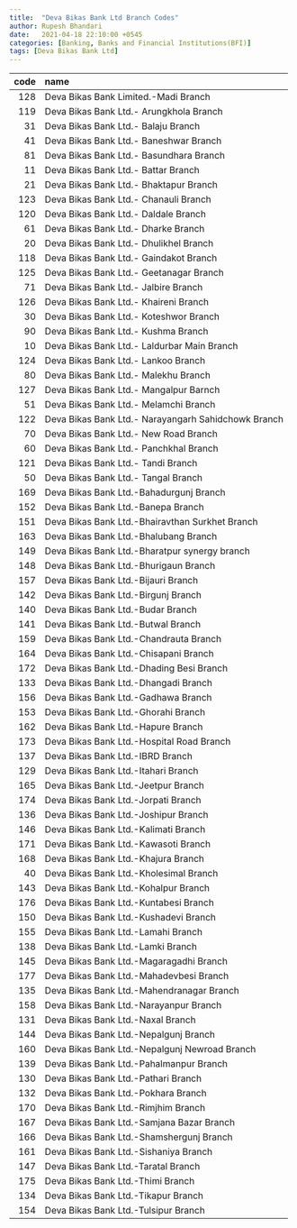 ```yaml
---
title:  "Deva Bikas Bank Ltd Branch Codes"
author: Rupesh Bhandari
date:   2021-04-18 22:10:00 +0545
categories: [Banking, Banks and Financial Institutions(BFI)]
tags: [Deva Bikas Bank Ltd]
---
```


|   code | name                                                |
|-------:|:----------------------------------------------------|
|    128 | Deva Bikas Bank Limited.-Madi Branch                |
|    119 | Deva Bikas Bank Ltd.- Arungkhola Branch             |
|     31 | Deva Bikas Bank Ltd.- Balaju Branch                 |
|     41 | Deva Bikas Bank Ltd.- Baneshwar Branch              |
|     81 | Deva Bikas Bank Ltd.- Basundhara Branch             |
|     11 | Deva Bikas Bank Ltd.- Battar Branch                 |
|     21 | Deva Bikas Bank Ltd.- Bhaktapur Branch              |
|    123 | Deva Bikas Bank Ltd.- Chanauli Branch               |
|    120 | Deva Bikas Bank Ltd.- Daldale Branch                |
|     61 | Deva Bikas Bank Ltd.- Dharke Branch                 |
|     20 | Deva Bikas Bank Ltd.- Dhulikhel Branch              |
|    118 | Deva Bikas Bank Ltd.- Gaindakot Branch              |
|    125 | Deva Bikas Bank Ltd.- Geetanagar Branch             |
|     71 | Deva Bikas Bank Ltd.- Jalbire Branch                |
|    126 | Deva Bikas Bank Ltd.- Khaireni Branch               |
|     30 | Deva Bikas Bank Ltd.- Koteshwor Branch              |
|     90 | Deva Bikas Bank Ltd.- Kushma Branch                 |
|     10 | Deva Bikas Bank Ltd.- Laldurbar Main Branch         |
|    124 | Deva Bikas Bank Ltd.- Lankoo Branch                 |
|     80 | Deva Bikas Bank Ltd.- Malekhu Branch                |
|    127 | Deva Bikas Bank Ltd.- Mangalpur Barnch              |
|     51 | Deva Bikas Bank Ltd.- Melamchi Branch               |
|    122 | Deva Bikas Bank Ltd.- Narayangarh Sahidchowk Branch |
|     70 | Deva Bikas Bank Ltd.- New Road Branch               |
|     60 | Deva Bikas Bank Ltd.- Panchkhal Branch              |
|    121 | Deva Bikas Bank Ltd.- Tandi Branch                  |
|     50 | Deva Bikas Bank Ltd.- Tangal Branch                 |
|    169 | Deva Bikas Bank Ltd.-Bahadurgunj Branch             |
|    152 | Deva Bikas Bank Ltd.-Banepa Branch                  |
|    151 | Deva Bikas Bank Ltd.-Bhairavthan Surkhet Branch     |
|    163 | Deva Bikas Bank Ltd.-Bhalubang Branch               |
|    149 | Deva Bikas Bank Ltd.-Bharatpur synergy branch       |
|    148 | Deva Bikas Bank Ltd.-Bhurigaun Branch               |
|    157 | Deva Bikas Bank Ltd.-Bijauri Branch                 |
|    142 | Deva Bikas Bank Ltd.-Birgunj Branch                 |
|    140 | Deva Bikas Bank Ltd.-Budar Branch                   |
|    141 | Deva Bikas Bank Ltd.-Butwal Branch                  |
|    159 | Deva Bikas Bank Ltd.-Chandrauta Branch              |
|    164 | Deva Bikas Bank Ltd.-Chisapani Branch               |
|    172 | Deva Bikas Bank Ltd.-Dhading Besi Branch            |
|    133 | Deva Bikas Bank Ltd.-Dhangadi Branch                |
|    156 | Deva Bikas Bank Ltd.-Gadhawa Branch                 |
|    153 | Deva Bikas Bank Ltd.-Ghorahi Branch                 |
|    162 | Deva Bikas Bank Ltd.-Hapure Branch                  |
|    173 | Deva Bikas Bank Ltd.-Hospital Road Branch           |
|    137 | Deva Bikas Bank Ltd.-IBRD Branch                    |
|    129 | Deva Bikas Bank Ltd.-Itahari Branch                 |
|    165 | Deva Bikas Bank Ltd.-Jeetpur Branch                 |
|    174 | Deva Bikas Bank Ltd.-Jorpati Branch                 |
|    136 | Deva Bikas Bank Ltd.-Joshipur Branch                |
|    146 | Deva Bikas Bank Ltd.-Kalimati Branch                |
|    171 | Deva Bikas Bank Ltd.-Kawasoti Branch                |
|    168 | Deva Bikas Bank Ltd.-Khajura Branch                 |
|     40 | Deva Bikas Bank Ltd.-Kholesimal Branch              |
|    143 | Deva Bikas Bank Ltd.-Kohalpur Branch                |
|    176 | Deva Bikas Bank Ltd.-Kuntabesi Branch               |
|    150 | Deva Bikas Bank Ltd.-Kushadevi Branch               |
|    155 | Deva Bikas Bank Ltd.-Lamahi Branch                  |
|    138 | Deva Bikas Bank Ltd.-Lamki Branch                   |
|    145 | Deva Bikas Bank Ltd.-Magaragadhi Branch             |
|    177 | Deva Bikas Bank Ltd.-Mahadevbesi Branch             |
|    135 | Deva Bikas Bank Ltd.-Mahendranagar Branch           |
|    158 | Deva Bikas Bank Ltd.-Narayanpur Branch              |
|    131 | Deva Bikas Bank Ltd.-Naxal Branch                   |
|    144 | Deva Bikas Bank Ltd.-Nepalgunj Branch               |
|    160 | Deva Bikas Bank Ltd.-Nepalgunj Newroad Branch       |
|    139 | Deva Bikas Bank Ltd.-Pahalmanpur Branch             |
|    130 | Deva Bikas Bank Ltd.-Pathari Branch                 |
|    132 | Deva Bikas Bank Ltd.-Pokhara Branch                 |
|    170 | Deva Bikas Bank Ltd.-Rimjhim Branch                 |
|    167 | Deva Bikas Bank Ltd.-Samjana Bazar Branch           |
|    166 | Deva Bikas Bank Ltd.-Shamshergunj Branch            |
|    161 | Deva Bikas Bank Ltd.-Sishaniya Branch               |
|    147 | Deva Bikas Bank Ltd.-Taratal Branch                 |
|    175 | Deva Bikas Bank Ltd.-Thimi Branch                   |
|    134 | Deva Bikas Bank Ltd.-Tikapur Branch                 |
|    154 | Deva Bikas Bank Ltd.-Tulsipur Branch                |